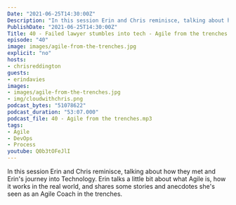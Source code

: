 ```yaml
---
Date: "2021-06-25T14:30:00Z"
Description: "In this session Erin and Chris reminisce, talking about how they met and Erin's journey into Technology. Erin talks a little bit about what Agile is, how it works in the real world, and shares some stories and anecdotes she's seen as an Agile Coach in the trenches."
PublishDate: "2021-06-25T14:30:00Z"
Title: 40 - Failed lawyer stumbles into tech - Agile from the trenches
episode: "40"
image: images/agile-from-the-trenches.jpg
explicit: "no"
hosts:
- chrisreddington
guests:
- erindavies
images:
- images/agile-from-the-trenches.jpg
- img/cloudwithchris.png
podcast_bytes: "51078622"
podcast_duration: "53:07.000"
podcast_file: 40 - Agile from the trenches.mp3
tags:
- Agile
- DevOps
- Process
youtube: Q0b3tOFeJlI
---
```

In this session Erin and Chris reminisce, talking about how they met and Erin's journey into Technology. Erin talks a little bit about what Agile is, how it works in the real world, and shares some stories and anecdotes she's seen as an Agile Coach in the trenches.
